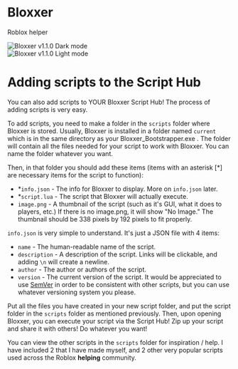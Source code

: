 # Bloxxer

Roblox helper

![Bloxxer v1.1.0 Dark mode](https://github.com/zi-blip/Bloxxer/raw/master/BloxxerShowcaseDark.png)
<br>
![Bloxxer v1.1.0 Light mode](https://github.com/zi-blip/Bloxxer/raw/master/BloxxerShowcaseLight.png)

# Adding scripts to the Script Hub
You can also add scripts to YOUR Bloxxer Script Hub! The process of adding scripts is very easy.

To add scripts, you need to make a folder in the `scripts` folder where Bloxxer is stored. Usually, Bloxxer is installed in a folder named `current` which is in the same directory as your Bloxxer_Bootstrapper.exe .
The folder will contain all the files needed for your script to work with Bloxxer. You can name the folder whatever you want.

Then, in that folder you should add these items (items with an asterisk [\*] are necessary items for the script to function):
 * \*`info.json`  - The info for Bloxxer to display. More on `info.json` later.
 * \*`script.lua` - The script that Bloxxer will actually execute.
 * `image.png`    - A thumbnail of the script (such as it's GUI, what it does to players, etc.) If there is no image.png, it will show "No Image." The thumbnail should be 338 pixels by 192 pixels to fit properly.

`info.json` is very simple to understand. It's just a JSON file with 4 items:
* `name`        - The human-readable name of the script.
* `description` - A description of the script. Links will be clickable, and adding `\n` will create a newline.
* `author`      - The author or authors of the script.
* `version`     - The current version of the script. It would be appreciated to use [SemVer](https://semver.org/) in order to be consistent with other scripts, but you can use whatever versioning system you please.

Put all the files you have created in your new script folder, and put the script folder in the `scripts` folder as mentioned previously. Then, upon opening Bloxxer, you can execute your script via the Script Hub! Zip up your script and share it with others! Do whatever you want!

You can view the other scripts in the `scripts` folder for inspiration / help. I have included 2 that I have made myself, and 2 other very popular scripts used across the Roblox **helping** community.
